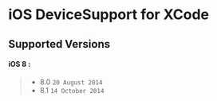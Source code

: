 # iOS DeviceSupport for XCode

## Supported Versions
#### iOS 8 :
> * 8.0 `20 August 2014`
> * 8.1 `14 October 2014`